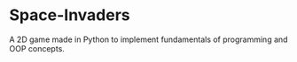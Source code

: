 # Space-Invaders
A 2D game made in Python to implement fundamentals of programming and OOP concepts. 
